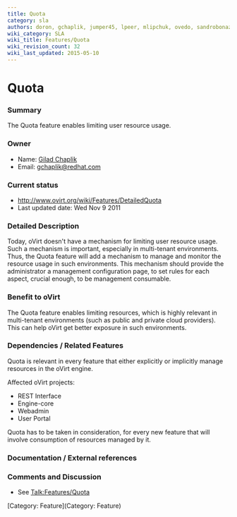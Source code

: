 ```yaml
---
title: Quota
category: sla
authors: doron, gchaplik, jumper45, lpeer, mlipchuk, ovedo, sandrobonazzola
wiki_category: SLA
wiki_title: Features/Quota
wiki_revision_count: 32
wiki_last_updated: 2015-05-10
---
```


# Quota

### Summary

The Quota feature enables limiting user resource usage.

### Owner

*   Name: [ Gilad Chaplik](User:gchaplik)
*   Email: <gchaplik@redhat.com>

### Current status

*   <http://www.ovirt.org/wiki/Features/DetailedQuota>
*   Last updated date: Wed Nov 9 2011

### Detailed Description

Today, oVirt doesn't have a mechanism for limiting user resource usage. Such a mechanism is important, especially in multi-tenant environments.
Thus, the Quota feature will add a mechanism to manage and monitor the resource usage in such environments.
This mechanism should provide the administrator a management configuration page, to set rules for each aspect, crucial enough, to be management consumable.

### Benefit to oVirt

The Quota feature enables limiting resources, which is highly relevant in multi-tenant environments (such as public and private cloud providers). This can help oVirt get better exposure in such environments.

### Dependencies / Related Features

Quota is relevant in every feature that either explicitly or implicitly manage resources in the oVirt engine.

Affected oVirt projects:

*   REST Interface
*   Engine-core
*   Webadmin
*   User Portal

Quota has to be taken in consideration, for every new feature that will involve consumption of resources managed by it.

### Documentation / External references

### Comments and Discussion

*   See <Talk:Features/Quota>

[Category: Feature](Category: Feature)
